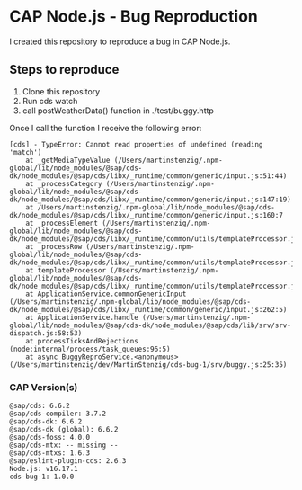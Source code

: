 # CAP Node.js - Bug Reproduction

I created this repository to reproduce a bug in CAP Node.js. 

## Steps to reproduce
1. Clone this repository
2. Run cds watch
3. call postWeatherData() function in ./test/buggy.http

Once I call the function I receive the following error:

```shell
[cds] - TypeError: Cannot read properties of undefined (reading 'match')
    at _getMediaTypeValue (/Users/martinstenzig/.npm-global/lib/node_modules/@sap/cds-dk/node_modules/@sap/cds/libx/_runtime/common/generic/input.js:51:44)
    at _processCategory (/Users/martinstenzig/.npm-global/lib/node_modules/@sap/cds-dk/node_modules/@sap/cds/libx/_runtime/common/generic/input.js:147:19)
    at /Users/martinstenzig/.npm-global/lib/node_modules/@sap/cds-dk/node_modules/@sap/cds/libx/_runtime/common/generic/input.js:160:7
    at _processElement (/Users/martinstenzig/.npm-global/lib/node_modules/@sap/cds-dk/node_modules/@sap/cds/libx/_runtime/common/utils/templateProcessor.js:19:3)
    at _processRow (/Users/martinstenzig/.npm-global/lib/node_modules/@sap/cds-dk/node_modules/@sap/cds/libx/_runtime/common/utils/templateProcessor.js:26:3)
    at templateProcessor (/Users/martinstenzig/.npm-global/lib/node_modules/@sap/cds-dk/node_modules/@sap/cds/libx/_runtime/common/utils/templateProcessor.js:73:5)
    at ApplicationService.commonGenericInput (/Users/martinstenzig/.npm-global/lib/node_modules/@sap/cds-dk/node_modules/@sap/cds/libx/_runtime/common/generic/input.js:262:5)
    at ApplicationService.handle (/Users/martinstenzig/.npm-global/lib/node_modules/@sap/cds-dk/node_modules/@sap/cds/lib/srv/srv-dispatch.js:58:53)
    at processTicksAndRejections (node:internal/process/task_queues:96:5)
    at async BuggyReproService.<anonymous> (/Users/martinstenzig/dev/MartinStenzig/cds-bug-1/srv/buggy.js:25:35)
```



### CAP Version(s)
```shell
@sap/cds: 6.6.2
@sap/cds-compiler: 3.7.2
@sap/cds-dk: 6.6.2
@sap/cds-dk (global): 6.6.2
@sap/cds-foss: 4.0.0
@sap/cds-mtx: -- missing --
@sap/cds-mtxs: 1.6.3
@sap/eslint-plugin-cds: 2.6.3
Node.js: v16.17.1
cds-bug-1: 1.0.0
```


